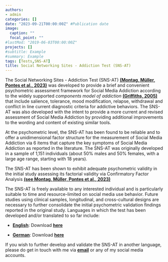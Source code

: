```yaml
---
authors:
- admin
categories: []
date: "2023-09-21T00:00:00Z" #Publication date
image:
  caption: ""
  focal_point: ""
#lastMod: "2019-06-03T00:00:00Z" 
projects: []
#subtitle: Example
#summary: Example
tags: [Tests,SNS-AT]
title: Social Networking Sites - Addiction Test (SNS-AT)
---
```

The Social Networking Sites - Addiction Test (SNS-AT) **[(Montag, Müller, Pontes et al., 2023)](https://doi.org/10.1186/s40359-023-01342-9)** was developed to provide a brief and convenient psychometric assessment framework for Social Media Addiction according to the widely supported _components model of addiction_ **[(Griffiths, 2005)](https://doi.org/10.1080/14659890500114359)** that include salience, tolerance, mood modification, relapse, withdrawal and conflict in line current diagnostic criteria for addictive behaviors. The SNS-AT was also developed with the intent to provide a more current and revised assessment of Social Media Addiction by providing additional improvements to the wording and content of existing similar tools.

At the psychometric level, the SNS-AT has been found to be reliable and to offer a unidimensional factor structure for the measurement of Social Media Addiction via 6 items that capture the key symptoms of Social Media Addiction as reported in the literature. The SNS-AT was originally developed in a sample of 1,151 individuals (about 50% males and 50% females, with a large age range, starting with 18 years).

The SNS-AT has been shown to exhibit adequate psychometric validity in the initial study assessing its factorial validity via Confirmatory Factor Analysis **[(see Montag, Müller, Pontes et al., 2023)](https://doi.org/10.1186/s40359-023-01342-9)**

The SNS-AT is freely available to any interested individual and is particularly suitable to time and resource-limited on social media use behavior. Future studies using clinical samples, longitudinal, and cross-cultural designs are necessary to further consolidate the initial psychometric validation findings reported in the original study. Languages in which the test has been developed and/or translated to so far include:

* **[English](https://doi.org/10.1186/s40359-023-01342-9)**: Download  **[here](https://osf.io/vjwdf)**

* **[German](https://doi.org/10.1186/s40359-023-01342-9)**: Download **[here](https://osf.io/yhx5f)**

If you wish to further develop and validate the SNS-AT in another language, please do get in touch with me via **[email](mailto:contactme@halleypontes.com)** or any of my social media accounts.